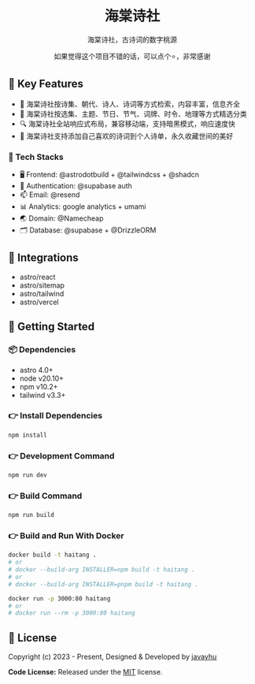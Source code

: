 <h1 align=center>海棠诗社</h1>

<p align=center>海棠诗社，古诗词的数字桃源</p>

<p align=center>如果觉得这个项目不错的话，可以点个⭐，非常感谢 </p>

## 📌 Key Features

- 🎯 海棠诗社按诗集、朝代、诗人、诗词等方式检索，内容丰富，信息齐全
- 📝 海棠诗社按选集、主题、节日、节气、词牌、时令、地理等方式精选分类
- 🔍 海棠诗社全站响应式布局，兼容移动端，支持暗黑模式，响应速度快
- 👤 海棠诗社支持添加自己喜欢的诗词到个人诗单，永久收藏世间的美好

### 📄 Tech Stacks

- 🖥️ Frontend: @astrodotbuild + @tailwindcss + @shadcn
- 👤 Authentication: @supabase auth
- 📫 Email: @resend
- 📊 Analytics: google analytics + umami
- 🌏 Domain: @Namecheap
- 🗂️ Database: @supabase + @DrizzleORM

## 🔗 Integrations

- astro/react
- astro/sitemap
- astro/tailwind
- astro/vercel

## 🚀 Getting Started

### 📦 Dependencies

- astro 4.0+
- node v20.10+
- npm v10.2+
- tailwind v3.3+

### 👉 Install Dependencies

```bash
npm install
```

### 👉 Development Command

```bash
npm run dev
```

### 👉 Build Command

```bash
npm run build
```

### 👉 Build and Run With Docker

```bash
docker build -t haitang .
# or
# docker --build-arg INSTALLER=npm build -t haitang .
# or
# docker --build-arg INSTALLER=pnpm build -t haitang .

docker run -p 3000:80 haitang
# or
# docker run --rm -p 3000:80 haitang
```

<!-- licence -->
## 📝 License

Copyright (c) 2023 - Present, Designed & Developed by [javayhu](https://javayhu.site)

**Code License:** Released under the [MIT](LICENSE) license.
